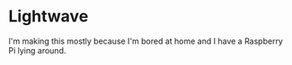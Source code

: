 # Lightwave

I'm making this mostly because I'm bored at home and I have a Raspberry Pi lying around.
